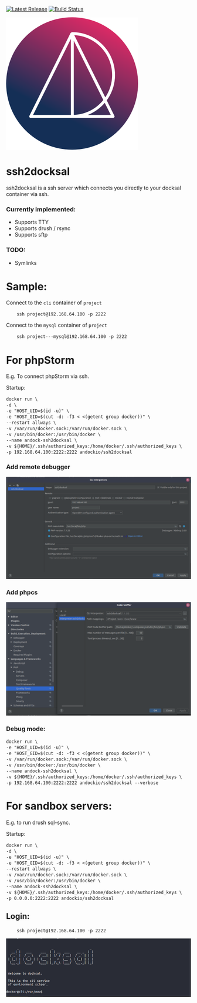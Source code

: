 [![Latest Release](https://img.shields.io/github/release/andock/ssh2docksal.svg?style=flat-square)](https://github.com/andock/ssh2docksal/releases/latest) [![Build Status](https://img.shields.io/travis/andock/ssh2docksal.svg?style=flat-square)](https://travis-ci.org/andock/ssh2docksal)

![alt text](images/logo_circle.svg "andock")
# ssh2docksal
ssh2docksal is a ssh server which connects you directly to your docksal container via ssh. 

### Currently implemented: 
* Supports TTY
* Supports drush / rsync
* Supports sftp
### TODO: 
* Symlinks

# Sample:

Connect to the `cli` container of `project`
```
    ssh project@192.168.64.100 -p 2222
```

Connect to the `mysql` container of `project`
```
    ssh project---mysql@192.168.64.100 -p 2222
```

# For phpStorm
E.g. To connect phpStorm via ssh.

Startup:
```
docker run \
-d \
-e "HOST_UID=$(id -u)" \
-e "HOST_GID=$(cut -d: -f3 < <(getent group docker))" \
--restart allways \
-v /var/run/docker.sock:/var/run/docker.sock \
-v /usr/bin/docker:/usr/bin/docker \
--name andock-ssh2docksal \
-v ${HOME}/.ssh/authorized_keys:/home/docker/.ssh/authorized_keys \
-p 192.168.64.100:2222:2222 andockio/ssh2docksal
```

### Add remote debugger
![alt text](images/remote-interpreter.png "andock")

### Add phpcs
![alt text](images/phpcs.png "andock")

### Debug mode: 
```
docker run \
-e "HOST_UID=$(id -u)" \
-e "HOST_GID=$(cut -d: -f3 < <(getent group docker))" \
-v /var/run/docker.sock:/var/run/docker.sock \
-v /usr/bin/docker:/usr/bin/docker \
--name andock-ssh2docksal \
-v ${HOME}/.ssh/authorized_keys:/home/docker/.ssh/authorized_keys \
-p 192.168.64.100:2222:2222 andockio/ssh2docksal --verbose
```

# For sandbox servers:
E.g. to run drush sql-sync.

Startup:
```
docker run \
-d \
-e "HOST_UID=$(id -u)" \
-e "HOST_GID=$(cut -d: -f3 < <(getent group docker))" \
--restart allways \
-v /var/run/docker.sock:/var/run/docker.sock \
-v /usr/bin/docker:/usr/bin/docker \
--name andock-ssh2docksal \
-v ${HOME}/.ssh/authorized_keys:/home/docker/.ssh/authorized_keys \
-p 0.0.0.0:2222:2222 andockio/ssh2docksal 
```

## Login:
```
    ssh project@192.168.64.100 -p 2222
```
![alt text](images/ssh.png "andock")